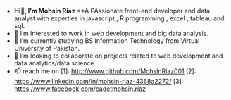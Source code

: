 - **Hi👋, I’m Mohsin Riaz**
**A PAssionate front-end developer and data analyst with experties in javascript , R programming , excel , tableau and sql.
- 👀 I’m interested to work in web development and big data analysis.
- 🌱 I’m currently studying  BS Information Technology from Virtual University of Pakistan. 
- 💞️ I’m looking to collaborate on projects related to web development and data analytics/data science.
- 📫  reach me on 
[1]: http://www.github.com/MohsinRiaz001
[2]: https://www.linkedin.com/in/mohsin-riaz-4368a2272/
[3]: https://www.facebook.com/cadetmohsin.riaz


<!---
MohsinRiaz001/MohsinRiaz001 is a ✨ special ✨ repository because its `README.md` (this file) appears on your GitHub profile.
You can click the Preview link to take a look at your changes.
--->

